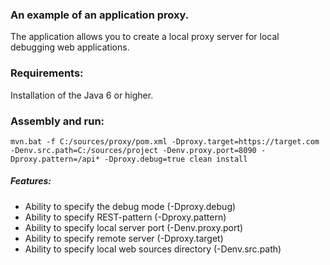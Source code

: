 ### An example of an application proxy.

The application allows you to create a local proxy server for local debugging web applications.

### Requirements:
Installation of the Java 6 or higher.

### Assembly and run:

	mvn.bat -f C:/sources/proxy/pom.xml -Dproxy.target=https://target.com -Denv.src.path=C:/sources/project -Denv.proxy.port=8090 -Dproxy.pattern=/api* -Dproxy.debug=true clean install

##### Features:

+ Ability to specify the debug mode (-Dproxy.debug)
+ Ability to specify REST-pattern (-Dproxy.pattern)
+ Ability to specify local server port (-Denv.proxy.port)
+ Ability to specify remote server (-Dproxy.target)
+ Ability to specify local web sources directory (-Denv.src.path)

